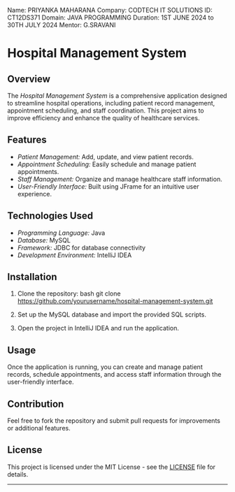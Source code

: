 Name: PRIYANKA MAHARANA 
Company: CODTECH IT SOLUTIONS 
ID: CT12DS371 
Domain: JAVA PROGRAMMING 
Duration: 1ST JUNE 2024 to 30TH JULY 2024 
Mentor: G.SRAVANI



# Hospital Management System

## Overview

The *Hospital Management System* is a comprehensive application designed to streamline hospital operations, including patient record management, appointment scheduling, and staff coordination. This project aims to improve efficiency and enhance the quality of healthcare services.

## Features

- *Patient Management:* Add, update, and view patient records.
- *Appointment Scheduling:* Easily schedule and manage patient appointments.
- *Staff Management:* Organize and manage healthcare staff information.
- *User-Friendly Interface:* Built using JFrame for an intuitive user experience.

## Technologies Used

- *Programming Language:* Java
- *Database:* MySQL
- *Framework:* JDBC for database connectivity
- *Development Environment:* IntelliJ IDEA

## Installation

1. Clone the repository:
   bash
   git clone https://github.com/yourusername/hospital-management-system.git
   

2. Set up the MySQL database and import the provided SQL scripts.

3. Open the project in IntelliJ IDEA and run the application.

## Usage

Once the application is running, you can create and manage patient records, schedule appointments, and access staff information through the user-friendly interface.

## Contribution

Feel free to fork the repository and submit pull requests for improvements or additional features.

## License

This project is licensed under the MIT License - see the [LICENSE](LICENSE) file for details.

---
